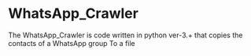 # WhatsApp_Crawler
The WhatsApp_Crawler is code written in python ver-3.+ that copies the contacts of a WhatsApp group To a file
